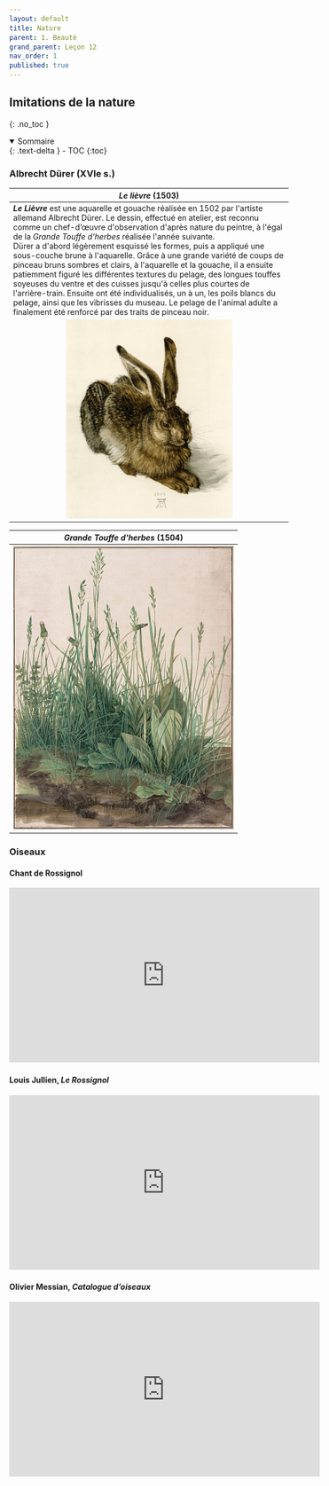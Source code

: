 ```yaml
---
layout: default
title: Nature
parent: 1. Beauté
grand_parent: Leçon 12
nav_order: 1
published: true
---
```

## Imitations de la nature
{: .no_toc }

<details open markdown="block">
  <summary>
    Sommaire
  </summary>
  {: .text-delta }
- TOC
{:toc}
</details>

### Albrecht Dürer (XVIe s.)   

| *Le lièvre* (1503) |
|-----------|
| ***Le Lièvre*** est une aquarelle et gouache réalisée en 1502 par l'artiste allemand Albrecht Dürer. Le dessin, effectué en atelier, est reconnu comme un chef-d’œuvre d'observation d'après nature du peintre, à l'égal de la *Grande Touffe d'herbes* réalisée l'année suivante.<br>Dürer a d'abord légèrement esquissé les formes, puis a appliqué une sous-couche brune à l'aquarelle. Grâce à une grande variété de coups de pinceau bruns sombres et clairs, à l'aquarelle et la gouache, il a ensuite patiemment figuré les différentes textures du pelage, des longues touffes soyeuses du ventre et des cuisses jusqu'à celles plus courtes de l'arrière-train. Ensuite ont été individualisés, un à un, les poils blancs du pelage, ainsi que les vibrisses du museau. Le pelage de l'animal adulte a finalement été renforcé par des traits de pinceau noir. |    
| <center><a href="../../assets/img/art/durer-lievre.jpeg" target="_blank"><img src="../../assets/img/art/durer-lievre.jpeg" style="zoom:35%;" /></a></center>     | 

| *Grande Touffe d'herbes* (1504) |
|-----------|
| <center><a href="../../assets/img/art/durer-herbes.jpeg" target="_blank"><img src="../../assets/img/art/durer-herbes.jpeg" style="zoom:50%;" /></a></center>    |

### Oiseaux

#### Chant de Rossignol

<center><iframe width="560" height="315" src="https://www.youtube.com/embed/fjr6pYSoL_I?si=N-BiGTcsuYCsAO5U" title="YouTube video player" frameborder="0" allow="accelerometer; autoplay; clipboard-write; encrypted-media; gyroscope; picture-in-picture; web-share" referrerpolicy="strict-origin-when-cross-origin" allowfullscreen></iframe></center>

#### Louis Jullien, *Le Rossignol*

<center><iframe width="560" height="315" src="https://www.youtube.com/embed/0PBIV5Wc-no?si=t8njRsFZF_x4PzTe" title="YouTube video player" frameborder="0" allow="accelerometer; autoplay; clipboard-write; encrypted-media; gyroscope; picture-in-picture; web-share" referrerpolicy="strict-origin-when-cross-origin" allowfullscreen></iframe></center>

#### Olivier Messian, *Catalogue d’oiseaux*

<center><iframe width="560" height="315" src="https://www.youtube.com/embed/biJCU8jK3x4?si=ci5ap43jmJ-w6Fjh" title="YouTube video player" frameborder="0" allow="accelerometer; autoplay; clipboard-write; encrypted-media; gyroscope; picture-in-picture; web-share" referrerpolicy="strict-origin-when-cross-origin" allowfullscreen></iframe></center>

